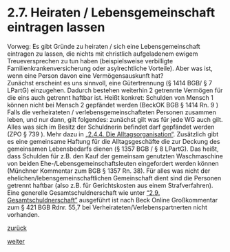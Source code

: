 # 2.7. Heiraten / Lebensgemeinschaft eintragen lassen

<!-- 2.7.-Heiraten-Lebensgemeinschaft-eintragen-lassen.png -->
  
Vorweg: Es gibt Gründe zu heiraten / sich eine Lebensgemeinschaft eintragen zu lassen, die nichts mit christlich aufgeladenem ewigem Treueversprechen zu tun haben (beispielsweise verbilligte Familienkrankenversicherung oder asylrechtliche Vorteile). Aber was ist, wenn eine Person davon eine Vermögensauskunft hat?  
Zunächst erscheint es uns sinnvoll, eine Gütertrennung (§ 1414 BGB/ § 7 LPartG) einzugehen. Dadurch bestehen weiterhin 2 getrennte Vermögen für die eins auch getrennt haftbar ist. Heißt konkret: Schulden von Mensch 1 können nicht bei Mensch 2 gepfändet werden (BeckOK BGB § 1414 Rn. 9 )  
Falls die verheirateten / verlebensgemeinschafteten Personen zusammen leben, und nur dann, gilt folgendes: zunächst gilt was für jede WG auch gilt. Alles was sich im Besitz der Schuldnerin befindet darf gepfändet werden (ZPO § 739 ). Mehr dazu in [„2.4.4. Die Alltagsorganisation“](2-4-4-die-alltagsorganisation-2.md). Zusätzlich gibt es eine gemeinsame Haftung für die Alltagsgeschäfte die zur Deckung des gemeinsamen Lebensbedarfs dienen (§ 1357 BGB / § 8 LPartG). Das heißt, dass Schulden für z.B. den Kauf der gemeinsam genutzten Waschmaschine von beiden Ehe-/Lebensgemeinschaftsleuten eingefordert werden können (Münchner Kommentar zum BGB § 1357 Rn. 38). Für alles was nicht der ehelichen/lebensgemeinschaftlichen Gemeinschaft dient sind die Personen getrennt haftbar (also z.B. für Gerichtskosten aus einem Strafverfahren).  
Eine generelle Gesamtschuldnerschaft wie unter [“2.9. Gesamtschuldnerschaft”](2-9-gesamtschuldnerschaft-2.md) ausgeführt ist nach Beck Online Großkommentar zum § 421 BGB Rdnr. 55,7 bei Verheirateten/Verlebenspartnerten nicht vorhanden.

[zurück](2-6-erben-2.md)

[weiter](2-8-haftung-durch-familie-und-freunde-2.md)
